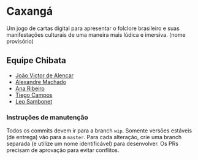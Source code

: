 # Caxangá

Um jogo de cartas digital para apresentar o folclore brasileiro e suas manifestações culturais de uma maneira mais lúdica e imersiva. (nome provisório)


## Equipe Chibata

- [João Victor de Alencar](https://github.com/joaovictoralencar)
- [Alexandre Machado](https://github.com/soloalex1)
- [Ana Ribeiro](https://github.com/analurs)
- [Tiego Campos](https://www.behance.net/tieego)
- [Leo Sambonet](https://sambonet.wixsite.com/sambonet)


### Instruções de manutenção

Todos os commits devem ir para a branch `wip`. Somente versões estáveis (de entrega) vão para a `master`. Para cada alteração, crie uma branch separada (e utilize um nome identificável) para desenvolver. Os PRs precisam de aprovação para evitar conflitos.
